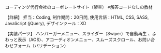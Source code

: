 コーディング代行会社のコーポレートサイト（架空） ※解答コードなしの教材

【詳細】
担当：Coding,
制作期間：20日間,
使用言語：HTML, CSS, SASS, JavaScript (jQuery),
デザインツール：XD

【実装パーツ】
ハンバーガーメニュー、スライダー（Swiper）で自動再生 、ふわっと表示（AOS）、アコーディオンメニュー、スムーズスクロール、お問い合わせフォーム（バリデーション）
